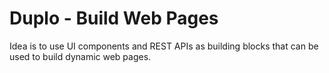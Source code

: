 # Duplo - Build Web Pages

Idea is to use UI components and REST APIs as building blocks that can be used to build dynamic web pages.
